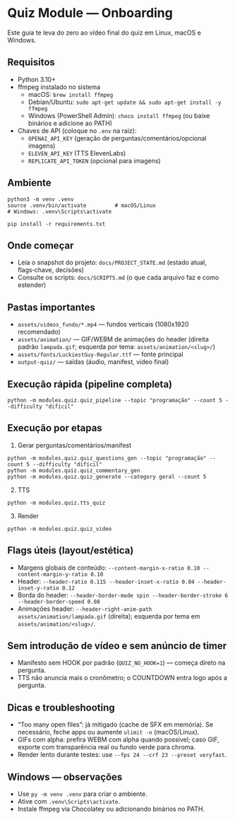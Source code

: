 # Quiz Module — Onboarding

Este guia te leva do zero ao vídeo final do quiz em Linux, macOS e Windows.

## Requisitos
- Python 3.10+
- ffmpeg instalado no sistema
  - macOS: `brew install ffmpeg`
  - Debian/Ubuntu: `sudo apt-get update && sudo apt-get install -y ffmpeg`
  - Windows (PowerShell Admin): `choco install ffmpeg` (ou baixe binários e adicione ao PATH)
- Chaves de API (coloque no `.env` na raiz):
  - `OPENAI_API_KEY` (geração de perguntas/comentários/opcional imagens)
  - `ELEVEN_API_KEY` (TTS ElevenLabs)
  - `REPLICATE_API_TOKEN` (opcional para imagens)

## Ambiente
```
python3 -m venv .venv
source .venv/bin/activate         # macOS/Linux
# Windows: .venv\Scripts\activate

pip install -r requirements.txt
```

## Onde começar
- Leia o snapshot do projeto: `docs/PROJECT_STATE.md` (estado atual, flags‑chave, decisões)
- Consulte os scripts: `docs/SCRIPTS.md` (o que cada arquivo faz e como estender)

## Pastas importantes
- `assets/videos_fundo/*.mp4` — fundos verticais (1080x1920 recomendado)
- `assets/animation/` — GIF/WEBM de animações do header (direita padrão `lampada.gif`; esquerda por tema: `assets/animation/<slug>/`)
- `assets/fonts/LuckiestGuy-Regular.ttf` — fonte principal
- `output-quiz/` — saídas (áudio, manifest, vídeo final)

## Execução rápida (pipeline completa)
```
python -m modules.quiz.quiz_pipeline --topic "programação" --count 5 --difficulty "difícil"
```

## Execução por etapas
1) Gerar perguntas/comentários/manifest
```
python -m modules.quiz.quiz_questions_gen --topic "programação" --count 5 --difficulty "difícil"
python -m modules.quiz.quiz_commentary_gen
python -m modules.quiz.quiz_generate --category geral --count 5
```
2) TTS
```
python -m modules.quiz.tts_quiz
```
3) Render
```
python -m modules.quiz.quiz_video
```

## Flags úteis (layout/estética)
- Margens globais de conteúdo: `--content-margin-x-ratio 0.10 --content-margin-y-ratio 0.10`
- Header: `--header-ratio 0.115 --header-inset-x-ratio 0.04 --header-inset-y-ratio 0.12`
- Borda do header: `--header-border-mode spin --header-border-stroke 6 --header-border-speed 0.08`
- Animações header: `--header-right-anim-path assets/animation/lampada.gif` (direita); esquerda por tema em `assets/animation/<slug>/`.

## Sem introdução de vídeo e sem anúncio de timer
- Manifesto sem HOOK por padrão (`QUIZ_NO_HOOK=1`) — começa direto na pergunta.
- TTS não anuncia mais o cronômetro; o COUNTDOWN entra logo após a pergunta.

## Dicas e troubleshooting
- “Too many open files”: já mitigado (cache de SFX em memória). Se necessário, feche apps ou aumente `ulimit -n` (macOS/Linux).
- GIFs com alpha: prefira WEBM com alpha quando possível; caso GIF, exporte com transparência real ou fundo verde para chroma.
- Render lento durante testes: use `--fps 24 --crf 23 --preset veryfast`.

## Windows — observações
- Use `py -m venv .venv` para criar o ambiente.
- Ative com `.venv\Scripts\activate`.
- Instale ffmpeg via Chocolatey ou adicionando binários no PATH.
